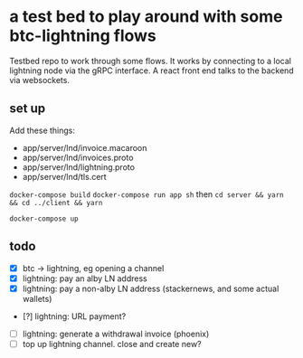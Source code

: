 # a test bed to play around with some btc-lightning flows

Testbed repo to work through some flows.
It works by connecting to a local lightning node via the gRPC interface. A react front end talks to the backend via websockets.

## set up

Add these things:

- app/server/lnd/invoice.macaroon
- app/server/lnd/invoices.proto
- app/server/lnd/lightning.proto
- app/server/lnd/tls.cert

`docker-compose build`
`docker-compose run app sh` then `cd server && yarn && cd ../client && yarn`

`docker-compose up`

## todo

- [x] btc -> lightning, eg opening a channel
- [x] lightning: pay an alby LN address
- [x] lightning: pay a non-alby LN address (stackernews, and some actual wallets)
- [?] lightning: URL payment?
- [ ] lightning: generate a withdrawal invoice (phoenix)
- [ ] top up lightning channel. close and create new?
